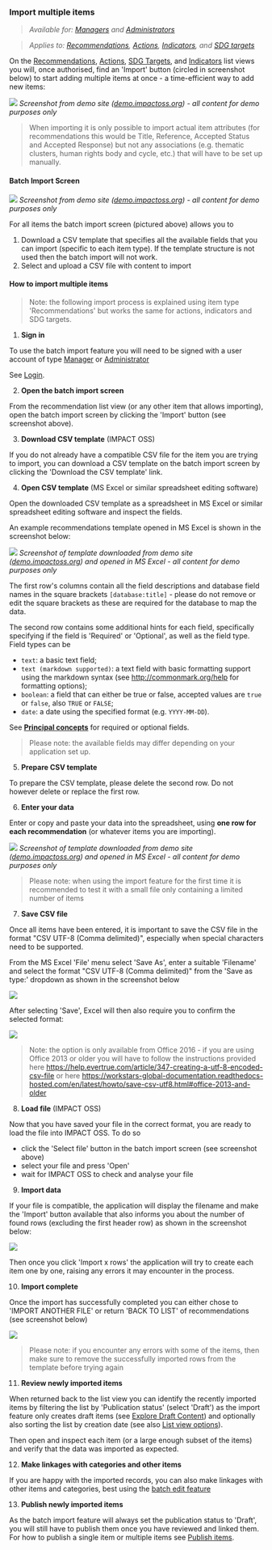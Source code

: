 ### Import multiple items

> _Available for: [Managers](/managers/manager.md) and [Administrators](/admins/admin.md)_

> _Applies to: [Recommendations](/managers/recommendations.md), [Actions](/managers/actions.md), [Indicators](/managers/indicators.md), and [SDG targets](/managers/sdg-targets.md)_

On the [Recommendations](/visitors/recommendations.md), [Actions](/visitors/actions.md), [SDG Targets](/visitors/sdg-targets.md), and [Indicators](/visitors/indicators.md) list views you will, once authorised, find an 'Import' button (circled in screenshot below) to start adding multiple items at once - a time-efficient way to add new items:

![](/assets/m-action-import.png)
_Screenshot from demo site ([demo.impactoss.org](https://demo.impactoss.org)) - all content for demo purposes only_

> When importing it is only possible to import actual item attributes (for recommendations this would be Title, Reference, Accepted Status and Accepted Response) but not any associations (e.g. thematic clusters, human rights body and cycle, etc.) that will have to be set up manually.

#### Batch Import Screen

![](/assets/m-batch-import.png)
_Screenshot from demo site ([demo.impactoss.org](https://demo.impactoss.org)) - all content for demo purposes only_

For all items the batch import screen (pictured above) allows you to
1. Download a CSV template that specifies all the available fields that you can import (specific to each item type). If the template structure is not used then the batch import will not work.
2. Select and upload a CSV file with content to import

#### How to import multiple items

> Note: the following import process is explained using item type 'Recommendations' but works the same for actions, indicators and SDG targets.

1. **Sign in**

  To use the batch import feature you will need to be signed with a user account of type [Manager](/managers/manager.md) or [Administrator](/admins/admin.md)

  See [Login](/guests/login.md).

2. **Open the batch import screen**

  From the recommendation list view (or any other item that allows importing), open the batch import screen by clicking the 'Import' button (see screenshot above).

3. **Download CSV template** (IMPACT OSS)

  If you do not already have a compatible CSV file for the item you are trying to import, you can download a CSV template on the batch import screen by clicking the 'Download the CSV template' link.

4. **Open CSV template** (MS Excel or similar spreadsheet editing software)

  Open the downloaded CSV template as a spreadsheet in MS Excel or similar spreadsheet editing software and inspect the fields.

  An example recommendations template opened in MS Excel is shown in the screenshot below:

  ![](/assets/import-rec-template.png)
  _Screenshot of template downloaded from demo site ([demo.impactoss.org](https://demo.impactoss.org)) and opened in MS Excel - all content for demo purposes only_

  The first row's columns contain all the field descriptions and database field names in the square brackets `[database:title]` - please do not remove or edit the square brackets as these are required for the database to map the data.

  The second row contains some additional hints for each field, specifically specifying if the field is 'Required' or 'Optional', as well as the field type. Field types can be

  - `text`: a basic text field;
  - `text (markdown supported)`: a text field with basic formatting support using the markdown syntax (see http://commonmark.org/help for formatting options);
  - `boolean`: a field that can either be true or false, accepted values are `true` or `false`, also `TRUE` or `FALSE`;
  - `date`: a date using the specified format (e.g. `YYYY-MM-DD`).

  See **[Principal concepts](concepts.md)** for required or optional fields.

  > Please note: the available fields may differ depending on your application set up.

5. **Prepare CSV template**

  To prepare the CSV template, please delete the second row. Do not however delete or replace the first row.

6. **Enter your data**

  Enter or copy and paste your data into the spreadsheet, using **one row for each recommendation** (or whatever items you are importing).

  ![](/assets/import-rec-editing.png)
  _Screenshot of template downloaded from demo site ([demo.impactoss.org](https://demo.impactoss.org)) and opened in MS Excel - all content for demo purposes only_

  > Please note: when using the import feature for the first time it is recommended to test it with a small file only containing a limited number of items

7. **Save CSV file**

  Once all items have been entered, it is important to save the CSV file in the format "CSV UTF-8 (Comma delimited)", especially when special characters need to be supported.

  From the MS Excel 'File' menu select 'Save As', enter a suitable 'Filename' and select the format "CSV UTF-8 (Comma delimited)" from the 'Save as type:' dropdown as shown in the screenshot below

  ![](/assets/import-rec-save-csv.png)

  After selecting 'Save', Excel will then also require you to confirm the selected format:

  ![](/assets/import-rec-save-csv-confirm.png)

  > Note: the option is only available from Office 2016 - if you are using Office 2013 or older you will have to follow the instructions provided here  https://help.evertrue.com/article/347-creating-a-utf-8-encoded-csv-file or here https://workstars-global-documentation.readthedocs-hosted.com/en/latest/howto/save-csv-utf8.html#office-2013-and-older

8. **Load file** (IMPACT OSS)

  Now that you have saved your file in the correct format, you are ready to load the file into IMPACT OSS. To do so

  - click the 'Select file' button in the batch import screen (see screenshot above)
  - select your file and press 'Open'
  - wait for IMPACT OSS to check and analyse your file

9. **Import data**

  If your file is compatible, the application will display the filename and make the 'Import' button available that also informs you about the number of found rows (excluding the first header row) as shown in the screenshot below:

  ![](/assets/import-rec-import.png)

  Then once you click 'Import x rows' the application will try to create each item one by one, raising any errors it may encounter in the process.

10. **Import complete**

  Once the import has successfully completed you can either chose to 'IMPORT ANOTHER FILE' or return 'BACK TO LIST' of recommendations (see screenshot below)

  ![](/assets/import-rec-import-success.png)

  > Please note: if you encounter any errors with some of the items, then make sure to remove the successfully imported rows from the template before trying again

11. **Review newly imported items**

  When returned back to the list view you can identify the recently imported items by filtering the list by 'Publication status' (select 'Draft') as the import feature only creates draft items (see [Explore Draft Content](/contributors/draft.md)) and optionally also sorting the list by creation date (see also [List view options](/visitors/lists.md)).

  Then open and inspect each item (or a large enough subset of the items) and verify that the data was imported as expected.

12. **Make linkages with categories and other items**

  If you are happy with the imported records, you can also make linkages with other items and categories, best using the [batch edit feature](/managers/batch-edit.md)

13. **Publish newly imported items**

  As the batch import feature will always set the publication status to 'Draft', you will still have to publish them once you have reviewed and linked them. For how to publish a single item or multiple items see
  [Publish items](/managers/publish.md).
